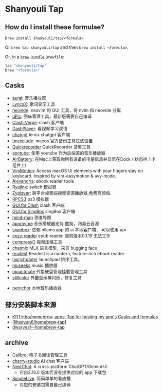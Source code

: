 # Shanyouli Tap

## How do I install these formulae?

`brew install shanyouli/tap/<formula>`

Or `brew tap shanyouli/tap` and then `brew install <formula>`.

Or, in a [`brew bundle`](https://github.com/Homebrew/homebrew-bundle) `Brewfile`:

```ruby
tap "shanyouli/tap"
brew "<formula>"
```

## Casks

+ [aural](https://github.com/kartik-venugopal/aural-player): 音乐播放器
+ [LyricsX](https://github.com/MxIris-LyricsX-Project/LyricsX): 歌词显示工具
+ [neovide](https://github.com/neovide/neovide): neovim 的 GUI 工具，将 nvim 和 neovide 分离
+ [uPic](https://github.com/gee1k/uPic): 图床管理工具，最新版需要自己编译
+ [Clash.Verge](https://github.com/clash-verge-rev/clash-verge-rev): clash 客户端
+ [DashPlayer](https://github.com/solidSpoon/DashPlayer): 看视频学习双语
+ [chatgpt](https://github.com/lencx/ChatGPT) lencx chatgpt 客户端
+ [tmexclude](https://github.com/PhotonQuantum/tmexclude): macos 官方备份工具过滤设置
+ [Quickrecorder](https://github.com/lihaoyun6/QuickRecorder) QuickRecorder 录屏工具
+ [spotube](https://github.com/KRTirtho/spotube): 使用 youtube 作为后端源的音乐播放器
+ [AirBattery](https://github.com/lihaoyun6/AirBattery): 在Mac上获取你所有设备的电量信息并显示在Dock / 状态栏 / 小组件上! 
+ [VimMotion](https://github.com/dwarvesf/VimMotionApp): Access macOS UI elements with your fingers stay on keyboard. Inspired by vim-easymotion & avy-mode. 
+ [Alexandria](https://github.com/btpf/Alexandria): ebook reader tools
+ [Ryujinx](https://ryujinx.org/): switch 模拟器
+ [Zyplayer](https://github.com/Hiram-Wong/ZyPlayer): 跨平台桌面端视频资源播放器,免费高颜值. 
+ [RPCS3](https://rpcs3.net/) ps3 模拟器
+ [GUI.for.Clash](https://github.com/GUI-for-Cores/GUI.for.Clash) clash 客户端
+ [GUI.for.SingBox](https://github.com/GUI-for-Cores/GUI.for.SingBox) singBox 客户端
+ [mind-map](https://github.com/wanglin2/mind-map) 思维导图
+ [apprhyme](https://github.com/canxin121/app_rhyme) 音乐播放器支持 酷狗，网易云音源
+ [snapbox](https://snapbox.app/): 依赖 ollama.app 的 ai 本地客户端， 可以使用 api
+ [cozy-reader](https://github.com/srsng/cozy-reader) epub reader, 目前版本0.1.19 无法工作
+ [compressO](https://github.com/codeforreal1/compressO) 视频压缩工具
+ [chatmlx](https://github.com/johnmai-dev/ChatMLX) MLX 语言模型，来自 hugging face
+ [readest](https://github.com/readest/readest) Readest is a modern, feature-rich ebook reader
+ [launchpader](https://github.com/Molay/LaunchPadder) launchpad 排序工具。
+ [museeks](https://museeks.io/) music 播放器
+ [mountmate](https://homielab.com/page/mountmate) 外接硬盘管理挂载管理工具
+ [stillcolor](https://github.com/aiaf/Stillcolor) 外置显示屏闪烁，修复工具
- [petrichor](https://github.com/kushalpandya/Petrichor) 本地音乐播放器

## 部分安装脚本来源

+ [KRTirtho/homebrew-apps: Tap for hosting my app's Casks and formulas](https://github.com/KRTirtho/homebrew-apps/tree/main)
+ [[lihaoyun6/homebrew-tap](https://github.com/lihaoyun6/homebrew-tap/tree/master)]
+ [dwarvesf--homebrew-tap](https://github.com/dwarvesf/homebrew-tap)

## archive
+ [Calibre](https://calibre-ebook.com/dist/osx): 电子书阅读管理工具
+ [cherry-studio](https://github.com/kangfenmao/cherry-studio) AI chat 客户端
+ [NextChat](https://github.com/ChatGPTNextWeb/ChatGPT-Next-Web): A cross-platform ChatGPT/Gemini UI 
  - 它自2.16.0 版本后没有提供对应的 app 下载包
+ [SimpleLive](https://github.com/xiaoyaocz/dart_simple_live): 简简单单的看直播
  - 对应的安装包需要自己编译

